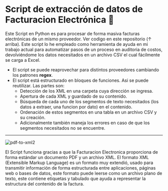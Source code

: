 # Script de extracción de datos de Facturacion Electrónica :page_with_curl:  
Este Script en Python es para procesar de forma masiva facturas electrónicas de un mismo proveedor. Ver codigo en este repositorio (↑ arriba).
Este script lo he empleado como herramienta de ayuda en mi trabajo actual para automatizar pasos de un proceso en auditoria de costos, devolviéndome los datos necesitados en un archivo CSV el cual fácilmente se carga a Excel.

- El script se puede reaprovechar para distintos proveedores cambiando los patrones **regex**.
- El script está estructurado en bloques de funciones. Asi se puede reutilizar. Las partes son:
  - Detección de los XML en una carpeta cuya dirección se ingresa.
  - Apertura de cada XML y guardado de su contenido.
  - Búsqueda de cada uno de los segmentos de texto necesitados (los datos a extraer, una funcion por dato) en el contenido.
  - Ordenación de estos segmentos en una tabla en un archivo CSV y su creación.
  - Adicionalmente también maneja los errores en caso de que los segmentos necesitados no se encuentre.

-------------------------------------------------------------------------------------------------------

![pdf-to-xml2](https://github.com/jairo-andres-a-m/Script-Facturacion-Electronica/assets/124465699/d9915d31-70bb-4b7b-9cf3-c96aafbe7a86)


El Script funciona gracias a que la Facturacion Electronica proporciona de forma estándar un documento PDF y un archivo XML. El formato XML (Extensible Markup Language) es un formato muy extendió, usado para transmitir información de forma estructurada entre aplicaciones, páginas web o bases de datos, este formato puede leerse como un archivo plano de texto, este contiene etiquetas y tabulado que ayuda a representar la estructura del contenido de la factura.
